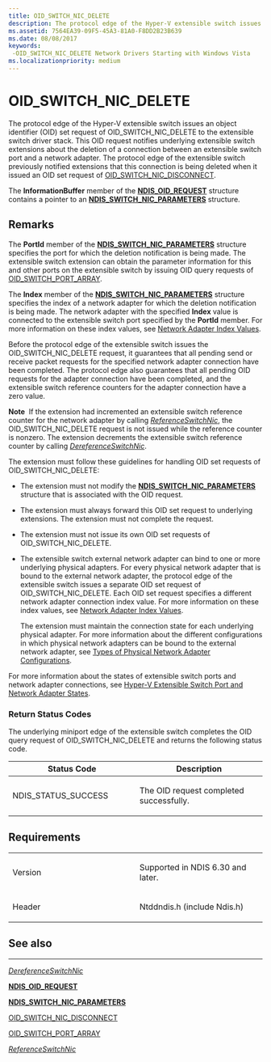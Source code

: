 ```yaml
---
title: OID_SWITCH_NIC_DELETE
description: The protocol edge of the Hyper-V extensible switch issues an object identifier (OID) set request of OID_SWITCH_NIC_DELETE to the extensible switch driver stack.
ms.assetid: 7564EA39-09F5-45A3-81A0-F8DD2B23B639
ms.date: 08/08/2017
keywords: 
 -OID_SWITCH_NIC_DELETE Network Drivers Starting with Windows Vista
ms.localizationpriority: medium
---
```


# OID\_SWITCH\_NIC\_DELETE


The protocol edge of the Hyper-V extensible switch issues an object identifier (OID) set request of OID\_SWITCH\_NIC\_DELETE to the extensible switch driver stack. This OID request notifies underlying extensible switch extensions about the deletion of a connection between an extensible switch port and a network adapter. The protocol edge of the extensible switch previously notified extensions that this connection is being deleted when it issued an OID set request of [OID\_SWITCH\_NIC\_DISCONNECT](oid-switch-nic-disconnect.md).

The **InformationBuffer** member of the [**NDIS\_OID\_REQUEST**](https://docs.microsoft.com/windows-hardware/drivers/ddi/ndis/ns-ndis-_ndis_oid_request) structure contains a pointer to an [**NDIS\_SWITCH\_NIC\_PARAMETERS**](https://docs.microsoft.com/windows-hardware/drivers/ddi/ntddndis/ns-ntddndis-_ndis_switch_nic_parameters) structure.

Remarks
-------

The **PortId** member of the [**NDIS\_SWITCH\_NIC\_PARAMETERS**](https://docs.microsoft.com/windows-hardware/drivers/ddi/ntddndis/ns-ntddndis-_ndis_switch_nic_parameters) structure specifies the port for which the deletion notification is being made. The extensible switch extension can obtain the parameter information for this and other ports on the extensible switch by issuing OID query requests of [OID\_SWITCH\_PORT\_ARRAY](oid-switch-port-array.md).

The **Index** member of the [**NDIS\_SWITCH\_NIC\_PARAMETERS**](https://docs.microsoft.com/windows-hardware/drivers/ddi/ntddndis/ns-ntddndis-_ndis_switch_nic_parameters) structure specifies the index of a network adapter for which the deletion notification is being made. The network adapter with the specified **Index** value is connected to the extensible switch port specified by the **PortId** member. For more information on these index values, see [Network Adapter Index Values](https://docs.microsoft.com/windows-hardware/drivers/network/network-adapter-index-values).

Before the protocol edge of the extensible switch issues the OID\_SWITCH\_NIC\_DELETE request, it guarantees that all pending send or receive packet requests for the specified network adapter connection have been completed. The protocol edge also guarantees that all pending OID requests for the adapter connection have been completed, and the extensible switch reference counters for the adapter connection have a zero value.

**Note**  If the extension had incremented an extensible switch reference counter for the network adapter by calling [*ReferenceSwitchNic*](https://docs.microsoft.com/windows-hardware/drivers/ddi/ndis/nc-ndis-ndis_switch_reference_switch_nic), the OID\_SWITCH\_NIC\_DELETE request is not issued while the reference counter is nonzero. The extension decrements the extensible switch reference counter by calling [*DereferenceSwitchNic*](https://docs.microsoft.com/windows-hardware/drivers/ddi/ndis/nc-ndis-ndis_switch_dereference_switch_nic).

 

The extension must follow these guidelines for handling OID set requests of OID\_SWITCH\_NIC\_DELETE:

-   The extension must not modify the [**NDIS\_SWITCH\_NIC\_PARAMETERS**](https://docs.microsoft.com/windows-hardware/drivers/ddi/ntddndis/ns-ntddndis-_ndis_switch_nic_parameters) structure that is associated with the OID request.

-   The extension must always forward this OID set request to underlying extensions. The extension must not complete the request.

-   The extension must not issue its own OID set requests of OID\_SWITCH\_NIC\_DELETE.

-   The extensible switch external network adapter can bind to one or more underlying physical adapters. For every physical network adapter that is bound to the external network adapter, the protocol edge of the extensible switch issues a separate OID set request of OID\_SWITCH\_NIC\_DELETE. Each OID set request specifies a different network adapter connection index value. For more information on these index values, see [Network Adapter Index Values](https://docs.microsoft.com/windows-hardware/drivers/network/network-adapter-index-values).

    The extension must maintain the connection state for each underlying physical adapter. For more information about the different configurations in which physical network adapters can be bound to the external network adapter, see [Types of Physical Network Adapter Configurations](https://docs.microsoft.com/windows-hardware/drivers/network/types-of-physical-network-adapter-configurations).

For more information about the states of extensible switch ports and network adapter connections, see [Hyper-V Extensible Switch Port and Network Adapter States](https://docs.microsoft.com/windows-hardware/drivers/network/hyper-v-extensible-switch-port-and-network-adapter-states).

### Return Status Codes

The underlying miniport edge of the extensible switch completes the OID query request of OID\_SWITCH\_NIC\_DELETE and returns the following status code.

<table>
<colgroup>
<col width="50%" />
<col width="50%" />
</colgroup>
<thead>
<tr class="header">
<th>Status Code</th>
<th>Description</th>
</tr>
</thead>
<tbody>
<tr class="odd">
<td><p>NDIS_STATUS_SUCCESS</p></td>
<td><p>The OID request completed successfully.</p></td>
</tr>
</tbody>
</table>

 

Requirements
------------

<table>
<colgroup>
<col width="50%" />
<col width="50%" />
</colgroup>
<tbody>
<tr class="odd">
<td><p>Version</p></td>
<td><p>Supported in NDIS 6.30 and later.</p></td>
</tr>
<tr class="even">
<td><p>Header</p></td>
<td>Ntddndis.h (include Ndis.h)</td>
</tr>
</tbody>
</table>

## See also


****
[*DereferenceSwitchNic*](https://docs.microsoft.com/windows-hardware/drivers/ddi/ndis/nc-ndis-ndis_switch_dereference_switch_nic)

[**NDIS\_OID\_REQUEST**](https://docs.microsoft.com/windows-hardware/drivers/ddi/ndis/ns-ndis-_ndis_oid_request)

[**NDIS\_SWITCH\_NIC\_PARAMETERS**](https://docs.microsoft.com/windows-hardware/drivers/ddi/ntddndis/ns-ntddndis-_ndis_switch_nic_parameters)

[OID\_SWITCH\_NIC\_DISCONNECT](oid-switch-nic-disconnect.md)

[OID\_SWITCH\_PORT\_ARRAY](oid-switch-port-array.md)

[*ReferenceSwitchNic*](https://docs.microsoft.com/windows-hardware/drivers/ddi/ndis/nc-ndis-ndis_switch_reference_switch_nic)

 

 




